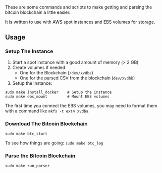 These are some commands and scripts to make getting and parsing the bitcoin blockchain a little easier.

It is written to use with AWS spot instances and EBS volumes for storage.

## Usage

### Setup The Instance

1. Start a spot instance with a good amount of memory (> 2 GB)
2. Create volumes if needed
    * One for the Blockchain (`/dev/xvdba`)
    * One for the parsed CSV from the blockchain (`dev/xvdbb`)
3. Setup the instance:

```
sudo make install_docker    # Setup the instance
sudo make ebs_mount         # Mount EBS volumes
```

The first time you connect the EBS volumes, you may need to format them with a command like `mkfs -t ext4 xvdba`.

### Download The Bitcoin Blockchain

```
sudo make btc_start
```

To see how things are going: `sudo make btc_log`

### Parse the Bitcoin Blockchain

```
sudo make run_parser
```

